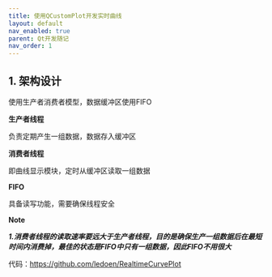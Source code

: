 ```yaml
---
title: 使用QCustomPlot开发实时曲线
layout: default
nav_enabled: true
parent: Qt开发随记
nav_order: 1
---
```


## 1. 架构设计

使用生产者消费者模型，数据缓冲区使用FIFO

**生产者线程**

负责定期产生一组数据，数据存入缓冲区

**消费者线程**

即曲线显示模块，定时从缓冲区读取一组数据

**FIFO**

具备读写功能，需要确保线程安全

**Note**

***1.消费者线程的读取速率要远大于生产者线程，目的是确保生产一组数据后在最短时间内消费掉，最佳的状态是FIFO中只有一组数据，因此FIFO不用很大***


代码：https://github.com/ledoen/RealtimeCurvePlot
